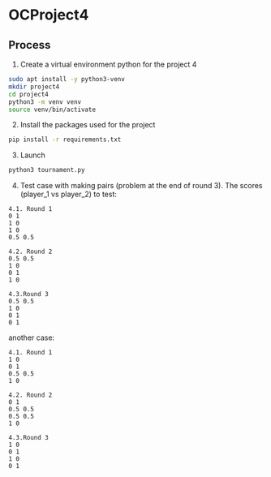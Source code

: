 # OCProject4
## Process
1. Create a virtual environment python for the project 4
```bash
sudo apt install -y python3-venv
mkdir project4
cd project4
python3 -m venv venv
source venv/bin/activate
```
2. Install the packages used for the project
```bash
pip install -r requirements.txt
```
3. Launch
```bash
python3 tournament.py
```
4. Test case with making pairs (problem at the end of round 3).
The scores (player_1 vs player_2)  to test:
```
4.1. Round 1
0 1
1 0
1 0
0.5 0.5

4.2. Round 2
0.5 0.5
1 0
0 1
1 0

4.3.Round 3
0.5 0.5
1 0
0 1
0 1
```
another case:
```
4.1. Round 1
1 0
0 1
0.5 0.5
1 0

4.2. Round 2
0 1
0.5 0.5
0.5 0.5 
1 0

4.3.Round 3
1 0
0 1
1 0
0 1
```

